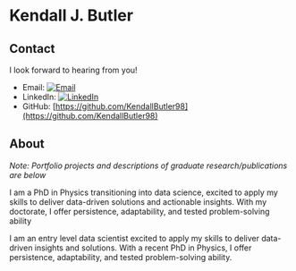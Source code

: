 # Kendall J. Butler

## Contact
I look forward to hearing from you!

- Email: [![Email](https://img.shields.io/badge/Email-red?logo=gmail&logoColor=white)](mailto:kendall.jon.butler@gmail.com)
- LinkedIn: [![LinkedIn](https://img.shields.io/badge/LinkedIn-blue?logo=linkedin&logoColor=white)](https://linkedin.com/in/kendall-butler-b4ba63157/)
- GitHub: [https://github.com/KendallButler98](https://github.com/KendallButler98)

## About

*Note: Portfolio projects and descriptions of graduate research/publications are below* 

I am a PhD in Physics transitioning into data science, excited to apply my skills to deliver data-driven solutions and actionable insights. With my doctorate, I offer persistence, adaptability, and tested problem-solving ability 

I am an entry level data scientist excited to apply my skills to deliver data-driven insights and solutions. With a recent PhD in Physics, I offer persistence, adaptability, and tested problem-solving ability.
